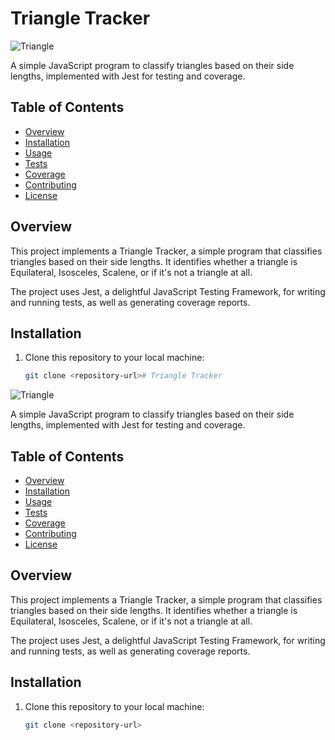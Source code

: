 # Triangle Tracker

![Triangle](triangle_image.jpg)

A simple JavaScript program to classify triangles based on their side lengths, implemented with Jest for testing and coverage.

## Table of Contents

- [Overview](#overview)
- [Installation](#installation)
- [Usage](#usage)
- [Tests](#tests)
- [Coverage](#coverage)
- [Contributing](#contributing)
- [License](#license)

## Overview

This project implements a Triangle Tracker, a simple program that classifies triangles based on their side lengths. It identifies whether a triangle is Equilateral, Isosceles, Scalene, or if it's not a triangle at all.

The project uses Jest, a delightful JavaScript Testing Framework, for writing and running tests, as well as generating coverage reports.

## Installation

1. Clone this repository to your local machine:

   ```bash
   git clone <repository-url># Triangle Tracker

![Triangle](triangle_image.jpg)

A simple JavaScript program to classify triangles based on their side lengths, implemented with Jest for testing and coverage.

## Table of Contents

- [Overview](#overview)
- [Installation](#installation)
- [Usage](#usage)
- [Tests](#tests)
- [Coverage](#coverage)
- [Contributing](#contributing)
- [License](#license)

## Overview

This project implements a Triangle Tracker, a simple program that classifies triangles based on their side lengths. It identifies whether a triangle is Equilateral, Isosceles, Scalene, or if it's not a triangle at all.

The project uses Jest, a delightful JavaScript Testing Framework, for writing and running tests, as well as generating coverage reports.

## Installation

1. Clone this repository to your local machine:

   ```bash
   git clone <repository-url>